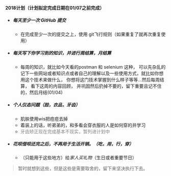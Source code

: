 #### 2018计划（计划拟定完成日期在01/07之前完成）
* ##### 每天至少一次 GitHub 提交
    * 在完成至少一次的提交之上，使用 git飞行规则（如果重复了就再次重复使用）

* ##### 每天写下你学习到的知识，并进行周结算，月结算
    * 每周的知识，就比如今天看的postman 和 selenium 这种， 可以先杂乱的记下一些网站或者知识点或者自己的理解以及一些使用方式，就比如你想用这个技术来做什么， 你想将这门技术掌握到什么样子等等...然后每周结算， 看下这周的内容回顾， 并巩固然后扔掉不要的，留下重要且记不住的，然后月结(01/04)

* ##### 个人仪态问题（脸，衣品，牙齿）
    * 肌肤使用wis把痘痘去掉
    * 着装上的话，听弟弟的，和多看会穿衣服的人是如何穿的并学习
    * <span style="color:gray;">牙齿矫正现在完成基本不现实，暂列进计划中</span>
* ##### 花呗借呗还完之后，不再用于生活开销。（吃，用，行，穿）
    * （只能用于这些地方）给*家人买礼物*（生日或者重要节日）

> 暂时就想到这些，但是这些是需要取舍的，留下来坚决执行下去。
